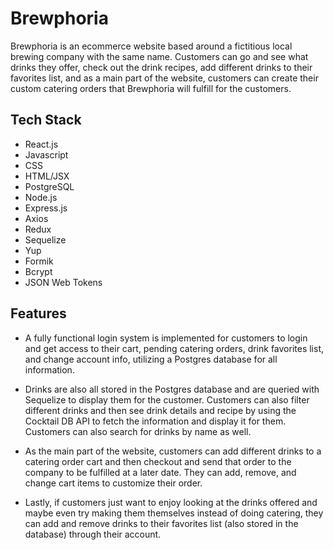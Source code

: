 # Brewphoria

Brewphoria is an ecommerce website based around a fictitious local brewing company with the same name. Customers can go and see what drinks they offer, check out the drink recipes, add different drinks to their favorites list, and as a main part of the website, customers can create their custom catering orders that Brewphoria will fulfill for the customers.

## Tech Stack

- React.js
- Javascript
- CSS
- HTML/JSX
- PostgreSQL
- Node.js
- Express.js
- Axios
- Redux
- Sequelize
- Yup
- Formik
- Bcrypt
- JSON Web Tokens

## Features

- A fully functional login system is implemented for customers to login and get access to their cart, pending catering orders, drink favorites list, and change account info, utilizing a Postgres database for all information.

- Drinks are also all stored in the Postgres database and are queried with Sequelize to display them for the customer. Customers can also filter different drinks and then see drink details and recipe by using the Cocktail DB API to fetch the information and display it for them. Customers can also search for drinks by name as well.

- As the main part of the website, customers can add different drinks to a catering order cart and then checkout and send that order to the company to be fulfilled at a later date. They can add, remove, and change cart items to customize their order.

- Lastly, if customers just want to enjoy looking at the drinks offered and maybe even try making them themselves instead of doing catering, they can add and remove drinks to their favorites list (also stored in the database) through their account.